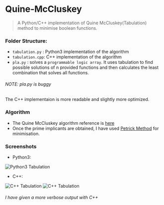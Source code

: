 # Quine-McCluskey
> A Python/C++ implementation of Quine McCluskey(Tabulation) method to minimise boolean functions.

### Folder Structure:
- `tabulation.py` : Python3 implementation of the algorithm
- `tabulation.cpp`: C++ implementation of the algorithm
- `pla.py` : solves a `programmable logic array`. It uses tabulation to find possible solutions of n provided functions and then calculates the least combination that solves all functions.

###### NOTE: pla.py is buggy
The C++ implementaion is more readable and slightly more optimized.

### Algorithm
- The Quine McCluskey algorithm reference is [here](https://en.wikipedia.org/wiki/Quine%E2%80%93McCluskey_algorithm)
- Once the prime implicants are obtained, I have used [Petrick Method](https://en.wikipedia.org/wiki/Petrick%27s_method) for minimisation.

### Screenshots
- Python3:

![Python3 Tabulation](https://github.com/mohdomama/Quine-McCluskey/blob/master/screenshots/PythonTab.png)

- C++:

![C++ Tabulation](https://github.com/mohdomama/Quine-McCluskey/blob/master/screenshots/C%2B%2BTab1.png)
![C++ Tabulation](https://github.com/mohdomama/Quine-McCluskey/blob/master/screenshots/C%2B%2BTab2.png)

###### I have given a more verbose output with C++

